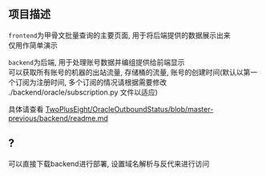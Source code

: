 ## 项目描述
`frontend`为甲骨文批量查询的主要页面, 用于将后端提供的数据展示出来  
仅用作简单演示

`backend`为后端, 用于处理账号数据并编组提供给前端显示  
可以获取所有账号的机器的出站流量, 存储桶的流量, 账号的创建时间(默认以第一个订阅为注册时间, 多个订阅的情况请根据需要修改 ./backend/oracle/subscription.py 文件以适应)

具体请查看 [TwoPlusEight/OracleOutboundStatus/blob/master-previous/backend/readme.md](https://github.com/TwoPlusEight/OracleOutboundStatus/blob/master-previous/backend/readme.md)

## ?
可以直接下载backend进行部署, 设置域名解析与反代来进行访问
